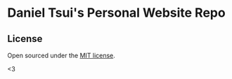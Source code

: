 # Daniel Tsui's Personal Website Repo




## License

Open sourced under the [MIT license](LICENSE.md).

<3

